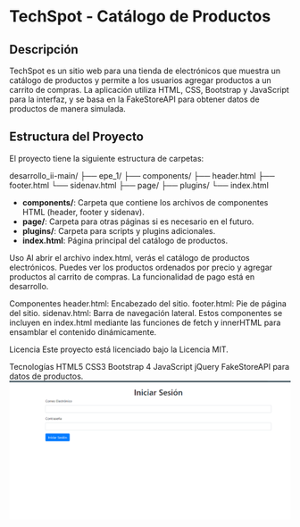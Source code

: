# TechSpot - Catálogo de Productos

## Descripción

TechSpot es un sitio web para una tienda de electrónicos que muestra un catálogo de productos y permite a los usuarios agregar productos a un carrito de compras. La aplicación utiliza HTML, CSS, Bootstrap y JavaScript para la interfaz, y se basa en la FakeStoreAPI para obtener datos de productos de manera simulada.

## Estructura del Proyecto

El proyecto tiene la siguiente estructura de carpetas:

desarrollo_ii-main/
├── epe_1/
├── components/
├── header.html
├── footer.html
└── sidenav.html
├── page/
├── plugins/
└── index.html

- **components/**: Carpeta que contiene los archivos de componentes HTML (header, footer y sidenav).
- **page/**: Carpeta para otras páginas si es necesario en el futuro.
- **plugins/**: Carpeta para scripts y plugins adicionales.
- **index.html**: Página principal del catálogo de productos.

Uso
Al abrir el archivo index.html, verás el catálogo de productos electrónicos. Puedes ver los productos ordenados por precio y agregar productos al carrito de compras. La funcionalidad de pago está en desarrollo.

Componentes
header.html: Encabezado del sitio.
footer.html: Pie de página del sitio.
sidenav.html: Barra de navegación lateral.
Estos componentes se incluyen en index.html mediante las funciones de fetch y innerHTML para ensamblar el contenido dinámicamente.

Licencia
Este proyecto está licenciado bajo la Licencia MIT.


Tecnologías
HTML5
CSS3
Bootstrap 4
JavaScript
jQuery
FakeStoreAPI para datos de productos.
![Iniciar Sesión](16.png)

